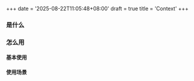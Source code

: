+++
date = '2025-08-22T11:05:48+08:00'
draft = true
title = 'Context'
+++
### 是什么
### 怎么用
#### 基本使用
#### 使用场景
